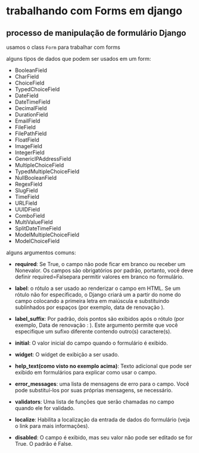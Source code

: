 # trabalhando com Forms em django

## processo de manipulação de formulário Django

usamos o class `Form` para trabalhar com forms

alguns tipos de dados que podem ser usados em um form:
- BooleanField
- CharField
- ChoiceField
- TypedChoiceField
- DateField
- DateTimeField
- DecimalField
- DurationField
- EmailField
- FileField
- FilePathField
- FloatField
- ImageField
- IntegerField
- GenericIPAddressField
- MultipleChoiceField
- TypedMultipleChoiceField
- NullBooleanField
- RegexField
- SlugField
- TimeField
- URLField
- UUIDField
- ComboField
- MultiValueField
- SplitDateTimeField
- ModelMultipleChoiceField
- ModelChoiceField

alguns argumentos comuns:

- **required**: Se True, o campo não pode ficar em branco ou receber um Nonevalor. Os campos são obrigatórios por padrão, portanto, você deve definir required=Falsepara permitir valores em branco no formulário.

- **label**: o rótulo a ser usado ao renderizar o campo em HTML. Se um rótulo não for especificado, o Django criará um a partir do nome do campo colocando a primeira letra em maiúscula e substituindo sublinhados por espaços (por exemplo, data de renovação ).

- **label_suffix**: Por padrão, dois pontos são exibidos após o rótulo (por exemplo, Data de renovação​ : ). Este argumento permite que você especifique um sufixo diferente contendo outro(s) caractere(s).

- **initial**: O valor inicial do campo quando o formulário é exibido.

- **widget**: O widget de exibição a ser usado.

- **help_text(como visto no exemplo acima)**: Texto adicional que pode ser exibido em formulários para explicar como usar o campo.

- **error_messages**: uma lista de mensagens de erro para o campo. Você pode substituí-los por suas próprias mensagens, se necessário.

- **validators**: Uma lista de funções que serão chamadas no campo quando ele for validado.

- **localize**: Habilita a localização da entrada de dados do formulário (veja o link para mais informações).

- **disabled**: O campo é exibido, mas seu valor não pode ser editado se for True. O padrão é False.
